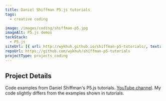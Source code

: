 ```yaml
---
title: Daniel Shiffman P5.js tutorials
tags:
  - creative coding

image: /images/coding/shiffman-p5.jpg
imageAlt: P5.js demos
teckStack:
  - P5.js
siteUrl: [{ url: http://wykhuh.github.io/shiffman-p5-tutorials/, text: Demo }]
repoUrl: https://github.com/wykhuh/shiffman-p5-tutorials
projectType: projects_coding
---
```


## Project Details

Code examples from Daniel Shiffman's P5.js tutorials. [YouTube channel](https://www.youtube.com/channel/UCvjgXvBlbQiydffZU7m1_aw). My code slightly differs from the examples shown in tutorials.
